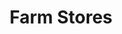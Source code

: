 ---
title: "Farm Stores"
url: /saint-petersburg/farm-stores-4th-street-north/
shop: Lebensmittel
---